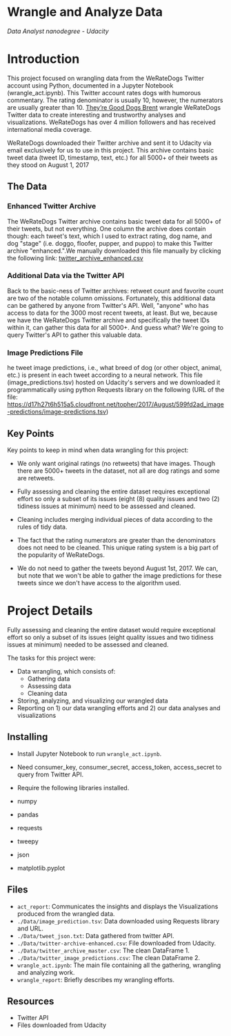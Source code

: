 # Wrangle and Analyze Data

_Data Analyst nanodegree - Udacity_

# Introduction

This project focused on wrangling data from the WeRateDogs Twitter account using Python, documented in a Jupyter Notebook (wrangle_act.ipynb). This Twitter account rates dogs with humorous commentary. The rating denominator is usually 10, however, the numerators are usually greater than 10.
[They’re Good Dogs Brent](http://knowyourmeme.com/memes/theyre-good-dogs-brent)
wrangle WeRateDogs Twitter data to create interesting and trustworthy analyses and visualizations. WeRateDogs has over 4 million followers and has received international media coverage.

WeRateDogs downloaded their Twitter archive and sent it to Udacity via email exclusively for us to use in this project. This archive contains basic tweet data (tweet ID, timestamp, text, etc.) for all 5000+ of their tweets as they stood on August 1, 2017

## The Data

### Enhanced Twitter Archive

The WeRateDogs Twitter archive contains basic tweet data for all 5000+ of their tweets, but not everything. One column the archive does contain though: each tweet's text, which I used to extract rating, dog name, and dog "stage" (i.e. doggo, floofer, pupper, and puppo) to make this Twitter archive "enhanced.".We manually downloaded this file manually by clicking the following link: [twitter_archive_enhanced.csv](https://d17h27t6h515a5.cloudfront.net/topher/2017/August/59a4e958_twitter-archive-enhanced/twitter-archive-enhanced.csv)

### Additional Data via the Twitter API

Back to the basic-ness of Twitter archives: retweet count and favorite count are two of the notable column omissions. Fortunately, this additional data can be gathered by anyone from Twitter's API. Well, "anyone" who has access to data for the 3000 most recent tweets, at least. But we, because we have the WeRateDogs Twitter archive and specifically the tweet IDs within it, can gather this data for all 5000+. And guess what? We're going to query Twitter's API to gather this valuable data.

### Image Predictions File

he tweet image predictions, i.e., what breed of dog (or other object, animal, etc.) is present in each tweet according to a neural network. This file (image_predictions.tsv) hosted on Udacity's servers and we downloaded it programmatically using python Requests library on the following (URL of the file: https://d17h27t6h515a5.cloudfront.net/topher/2017/August/599fd2ad_image-predictions/image-predictions.tsv)

## Key Points

Key points to keep in mind when data wrangling for this project:

* We only want original ratings (no retweets) that have images. Though there are 5000+ tweets in the dataset, not all are dog ratings and some are retweets.

* Fully assessing and cleaning the entire dataset requires exceptional effort so only a subset of its issues (eight (8) quality issues and two (2) tidiness issues at minimum) need to be assessed and cleaned.

* Cleaning includes merging individual pieces of data according to the rules of tidy data.

* The fact that the rating numerators are greater than the denominators does not need to be cleaned. This unique rating system is a big part of the popularity of WeRateDogs.

* We do not need to gather the tweets beyond August 1st, 2017. We can, but note that we won't be able to gather the image predictions for these tweets since we don't have access to the algorithm used.

# Project Details

Fully assessing and cleaning the entire dataset would require exceptional effort so only a subset of its issues (eight quality issues and two tidiness issues at minimum) needed to be assessed and cleaned.

The tasks for this project were:

* Data wrangling, which consists of:
  * Gathering data
  * Assessing data
  * Cleaning data
* Storing, analyzing, and visualizing our wrangled data
* Reporting on 1) our data wrangling efforts and 2) our data analyses and visualizations

## Installing

* Install Jupyter Notebook to run `wrangle_act.ipynb`.
* Need consumer_key, consumer_secret, access_token, access_secret to query from Twitter API.
* Require the following libraries installed.

* numpy
* pandas
* requests
* tweepy
* json
* matplotlib.pyplot

## Files

* `act_report`: Communicates the insights and displays the Visualizations produced from the wrangled data.
* `./Data/image_prediction.tsv`: Data downloaded using Requests library and URL.
* `./Data/tweet_json.txt`: Data gathered from twitter API.
* `./Data/twitter-archive-enhanced.csv`: File downloaded from Udacity.
* `./Data/twitter_archive_master.csv`: The clean DataFrame 1.
* `./Data/twitter_image_predictions.csv`: The clean DataFrame 2.
* `wrangle_act.ipynb`: The main file containing all the gathering, wrangling and analyzing work.
* `wrangle_report`: Briefly describes my wrangling efforts.


## Resources

* Twitter API
* Files downloaded from Udacity
